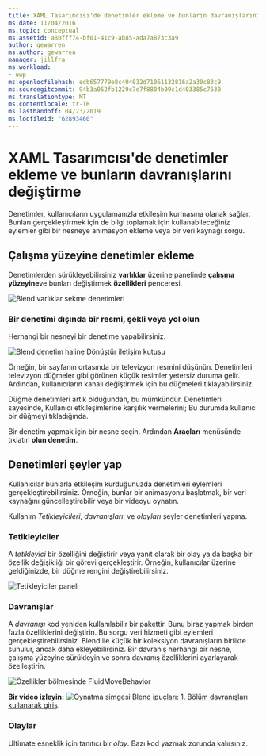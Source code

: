 ```yaml
---
title: XAML Tasarımcısı'de denetimler ekleme ve bunların davranışlarını değiştirme
ms.date: 11/04/2016
ms.topic: conceptual
ms.assetid: a80fff74-bf01-41c9-ab85-ada7a873c3a9
author: gewarren
ms.author: gewarren
manager: jillfra
ms.workload:
- uwp
ms.openlocfilehash: edb657779e8c404032d71061132816a2a30c83c9
ms.sourcegitcommit: 94b3a052fb1229c7e7f8804b09c1d403385c7630
ms.translationtype: MT
ms.contentlocale: tr-TR
ms.lasthandoff: 04/23/2019
ms.locfileid: "62893460"
---
```

# <a name="insert-controls-and-modify-their-behavior-in-xaml-designer"></a>XAML Tasarımcısı'de denetimler ekleme ve bunların davranışlarını değiştirme

Denetimler, kullanıcıların uygulamanızla etkileşim kurmasına olanak sağlar. Bunları gerçekleştirmek için de bilgi toplamak için kullanabileceğiniz eylemler gibi bir nesneye animasyon ekleme veya bir veri kaynağı sorgu.

## <a name="add-controls-to-the-artboard"></a>Çalışma yüzeyine denetimler ekleme

Denetimlerden sürükleyebilirsiniz **varlıklar** üzerine panelinde **çalışma yüzeyine**ve bunları değiştirmek **özellikleri** penceresi.

![Blend varlıklar sekme denetimleri](../designers/media/blend_assetsflipview_xaml.png)

### <a name="make-a-control-out-of-an-image-shape-or-path"></a>Bir denetimi dışında bir resmi, şekli veya yol olun

Herhangi bir nesneyi bir denetime yapabilirsiniz.

![Blend denetim haline Dönüştür iletişim kutusu](../designers/media/blend_makeintocontrol_xaml.png)

Örneğin, bir sayfanın ortasında bir televizyon resmini düşünün. Denetimleri televizyon düğmeler gibi görünen küçük resimler yetersiz duruma gelir. Ardından, kullanıcıların kanalı değiştirmek için bu düğmeleri tıklayabilirsiniz.

Düğme denetimleri artık olduğundan, bu mümkündür. Denetimleri sayesinde, Kullanıcı etkileşimlerine karşılık vermelerini; Bu durumda kullanıcı bir düğmeyi tıkladığında.

Bir denetim yapmak için bir nesne seçin. Ardından **Araçları** menüsünde tıklatın **olun denetim**.

## <a name="make-controls-do-things"></a>Denetimleri şeyler yap

Kullanıcılar bunlarla etkileşim kurduğunuzda denetimleri eylemleri gerçekleştirebilirsiniz. Örneğin, bunlar bir animasyonu başlatmak, bir veri kaynağını güncelleştirebilir veya bir videoyu oynatın.

Kullanım *Tetikleyicileri*, *davranışları*, ve *olayları* şeyler denetimleri yapma.

### <a name="triggers"></a>Tetikleyiciler

A *tetikleyici* bir özelliğini değiştirir veya yanıt olarak bir olay ya da başka bir özellik değişikliği bir görevi gerçekleştirir. Örneğin, kullanıcılar üzerine geldiğinizde, bir düğme rengini değiştirebilirsiniz.

![Tetikleyiciler paneli](../designers/media/custom_button_blend_propertytriggerinfo.png)

### <a name="behaviors"></a>Davranışlar

A *davranışı* kod yeniden kullanılabilir bir pakettir. Bunu biraz yapmak birden fazla özelliklerini değiştirin. Bu sorgu veri hizmeti gibi eylemleri gerçekleştirebilirsiniz. Blend ile küçük bir koleksiyon davranışların birlikte sunulur, ancak daha ekleyebilirsiniz. Bir davranış herhangi bir nesne, çalışma yüzeyine sürükleyin ve sonra davranış özelliklerini ayarlayarak özelleştirin.

![Özellikler bölmesinde FluidMoveBehavior](../designers/media/b4_fluidmovebehaviorproperties_sample.png)

**Bir video izleyin:** ![Oynatma simgesi](../designers/media/bldadminconsoleinitialconfigicon.PNG) [Blend ipuçları: 1. Bölüm davranışları kullanarak giriş](http://www.bing.com/videos/search?q=Expression%20blend%20behaviors&qs=n&form=QBVR&pq=expression%20blend%20behavior&sc=4-25&sp=-1&sk=#view=detail&mid=CF0DD797ED84DE740904CF0DD797ED84DE740904).

### <a name="events"></a>Olaylar

Ultimate esneklik için tanıtıcı bir *olay*. Bazı kod yazmak zorunda kalırsınız.